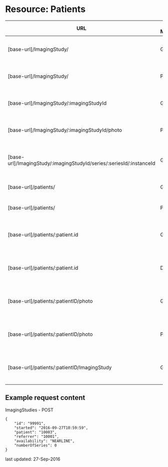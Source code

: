 # Resource: Patients

| URL | HTTP Method | Description | Format |
| ----------| ------ | ------------------ | -------- |
| [base-url]/ImagingStudy/ | GET | Returns a list of all the Imaging Studies | JSON |
| [base-url]/ImagingStudy/ | POST | Creates an instance of an Imaging Study | JSON |
| [base-url]/ImagingStudy/:imagingStudyId | GET | Returns a specific Imaging Study | JSON |
| [base-url]/ImagingStudy/:imagingStudyId/photo | POST | Uploads a file to an imaging study | jpeg |
| [base-url]/ImagingStudy/:imagingStudyId/series/:seriesId/:instanceId | GET | Returns a specific Imaging Study image | JSON |
| [base-url]/patients/ | GET | Returns a list of all the patients | JSON |
| [base-url]/patients/ | POST | Creates an instance of a patient | JSON |
| [base-url]/patients/:patient.id | GET | Returns details of the patient with the matching id | JSON |
| [base-url]/patients/:patient.id | DELETE | Deletes the instance of the patient with the matching id | JSON |
| [base-url]/patients/:patientID/photo | GET | Downloads a photo of the patient with the matching id | jpeg |
| [base-url]/patients/:patientID/photo | POST | Uploads a photo of the patient with the matching id | jpeg |
| [base-url]/patients/:patientID/ImagingStudy | GET | Returns a list of Imaging Studies for a patient | jpeg |

## Example request content

ImagingStudies - POST
```
{
    "id": "99991",
    "started": "2016-09-27T10:59:59",
    "patient": "10003",
    "referrer": "10001",
    "availability": "NEARLINE",
    "numberOfSeries": 0
}
```

last updated: 27-Sep-2016